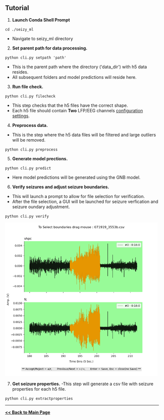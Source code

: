 ## Tutorial

1) **Launch Conda Shell Prompt**
```
cd ./seizy_ml
```
- Navigate to seizy_ml directory

2) **Set parent path for data processing.**
```
python cli.py setpath 'path'
```
- This is the parent path where the directory ('data_dir') with h5 data resides.
- All subsequent folders and model predictions will reside here.

3) **Run file check.**
```
python cli.py filecheck
```
- This step checks that the h5 files have the correct shape.
- Each h5 file should contain **Two** LFP/EEG channels [configuration settings](configuration.md).

4) **Preprocess data.**

- This is the step where the h5 data files will be filtered and large outliers will be removed.

```
python cli.py preprocess
```

5) **Generate model prections.**
```
python cli.py predict
```
- Here model predictions will be generated using the GNB model.

6) **Verify seizures and adjust seizure boundaries.**
- This will launch a prompt to allow for file selection for verification.
- After the file selection, a GUI will be launched for seizure verfication and seizure oundary adjustment. 
```
python cli.py verify
```

<img src="verify_gui.PNG" width="500">

7) **Get seizure properties.** 
-This step will generate a csv file with seizure properties for each h5 file.
```
python cli.py extractproperties
```

----

**[<< Back to Main Page](/README.md)**


